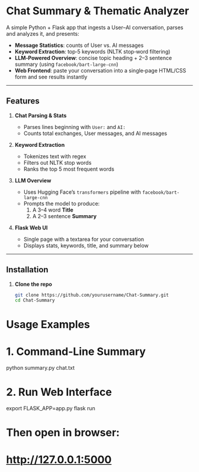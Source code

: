 # Chat Summary & Thematic Analyzer

A simple Python + Flask app that ingests a User–AI conversation, parses and analyzes it, and presents:

- **Message Statistics**: counts of User vs. AI messages  
- **Keyword Extraction**: top‑5 keywords (NLTK stop‑word filtering)  
- **LLM‑Powered Overview**: concise topic heading + 2–3 sentence summary (using `facebook/bart-large-cnn`)  
- **Web Frontend**: paste your conversation into a single‑page HTML/CSS form and see results instantly

---

## Features

1. **Chat Parsing & Stats**  
   - Parses lines beginning with `User:` and `AI:`  
   - Counts total exchanges, User messages, and AI messages  

2. **Keyword Extraction**  
   - Tokenizes text with regex  
   - Filters out NLTK stop words  
   - Ranks the top 5 most frequent words  

3. **LLM Overview**  
   - Uses Hugging Face’s `transformers` pipeline with `facebook/bart-large-cnn`  
   - Prompts the model to produce:
     1. A 3–4 word **Title**  
     2. A 2–3 sentence **Summary**  

4. **Flask Web UI**  
   - Single page with a textarea for your conversation  
   - Displays stats, keywords, title, and summary below  

---

## Installation

1. **Clone the repo**  
   ```bash
   git clone https://github.com/yourusername/Chat-Summary.git
   cd Chat-Summary


# Usage Examples

# 1. Command-Line Summary
python summary.py chat.txt

# 2. Run Web Interface
export FLASK_APP=app.py
flask run

# Then open in browser:
# http://127.0.0.1:5000
